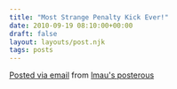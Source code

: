 ```yaml
---
title: "Most Strange Penalty Kick Ever!"
date: 2010-09-19 08:10:00+00:00
draft: false
layout: layouts/post.njk
tags: posts
---
```


  


[Posted via email](http://posterous.com/)  from [lmau's posterous](http://lmau.posterous.com/most-strange-penalty-kick-ever)
